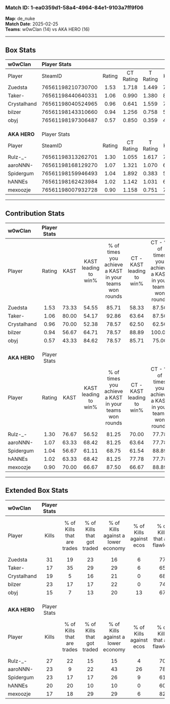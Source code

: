 ### Match ID: 1-ea0359d1-58a4-4964-84e1-9103a7ff9f06  
**Map**: de_nuke  
**Match Date**: 2025-02-25  
**Teams**: w0wClan (14) vs AKA HERO (16)  

---  

## Box Stats  

| **w0wClan**  | Player Stats      |        |           |          |       |       |       |         |        |      |     |
| :- | :- | :-: | :-: | :-: | :-: | :-: | :-: | :-: | :-: | :-: | :-: |
| Player       | SteamID           | Rating | CT Rating | T Rating | KAST  |  ADR  | Kills | Assists | Deaths | K/D  | HS% |
| Zuedsta      | 76561198210730700 |  1.53  |   1.718   |  1.449   | 73.33 | 115.4 |  31   |    7    |   20   | 1.55 | 58  |
| Taker-       | 76561198440640331 |  1.06  |   0.990   |  1.380   | 80.00 | 69.7  |  17   |    6    |   18   | 0.94 | 52  |
| Crystalhand  | 76561198040524965 |  0.96  |   0.641   |  1.559   | 70.00 | 78.7  |  19   |    3    |   24   | 0.79 | 47  |
| bilzer       | 76561198143310660 |  0.94  |   1.256   |  0.758   | 56.67 | 66.9  |  23   |    3    |   24   | 0.96 | 39  |
| obyj         | 76561198197306487 |  0.57  |   0.850   |  0.359   | 43.33 | 57.2  |  15   |    6    |   25   | 0.60 | 53  |
|              |                   |        |           |          |       |       |       |         |        |      |     |
|              |                   |        |           |          |       |       |       |         |        |      |     |
|              |                   |        |           |          |       |       |       |         |        |      |     |
| **AKA HERO** | Player Stats      |        |           |          |       |       |       |         |        |      |     |
| Player       | SteamID           | Rating | CT Rating | T Rating | KAST  |  ADR  | Kills | Assists | Deaths | K/D  | HS% |
| Rulz-_-      | 76561198313262701 |  1.30  |   1.055   |  1.617   | 76.67 | 79.0  |  27   |    1    |   20   | 1.35 | 81  |
| aaroNNN-     | 76561198168129270 |  1.07  |   1.321   |  1.070   | 63.33 | 89.3  |  23   |    6    |   24   | 0.96 | 43  |
| Spidergum    | 76561198159946493 |  1.04  |   1.892   |  0.383   | 56.67 | 86.0  |  23   |    6    |   22   | 1.05 | 56  |
| hANNEs       | 76561198162423984 |  1.02  |   1.142   |  1.031   | 63.33 | 71.5  |  20   |    2    |   18   | 1.11 | 55  |
| mexoozje     | 76561198007932728 |  0.90  |   1.158   |  0.751   | 70.00 | 67.7  |  17   |    4    |   22   | 0.77 | 23  |
---  

## Contribution Stats  

| **w0wClan**  | Player Stats |       |                      |                                                        |                           |                                                             |                          |                                                            |
| :- | :-: | :-: | :-: | :-: | :-: | :-: | :-: | :-: |
| Player       |    Rating    | KAST  | KAST leading to win% | % of times you achieve a KAST in your teams won rounds | CT - KAST leading to win% | CT - % of times you achieve a KAST in your teams won rounds | T - KAST leading to win% | T - % of times you achieve a KAST in your teams won rounds |
| Zuedsta      |     1.53     | 73.33 |        54.55         |                         85.71                          |           58.33           |                            87.50                            |          50.00           |                           83.33                            |
| Taker-       |     1.06     | 80.00 |        54.17         |                         92.86                          |           63.64           |                            87.50                            |          46.15           |                           100.00                           |
| Crystalhand  |     0.96     | 70.00 |        52.38         |                         78.57                          |           62.50           |                            62.50                            |          46.15           |                           100.00                           |
| bilzer       |     0.94     | 56.67 |        64.71         |                         78.57                          |           88.89           |                           100.00                            |          37.50           |                           50.00                            |
| obyj         |     0.57     | 43.33 |        84.62         |                         78.57                          |           85.71           |                            75.00                            |          83.33           |                           83.33                            |
|              |              |       |                      |                                                        |                           |                                                             |                          |                                                            |
|              |              |       |                      |                                                        |                           |                                                             |                          |                                                            |
|              |              |       |                      |                                                        |                           |                                                             |                          |                                                            |
| **AKA HERO** | Player Stats |       |                      |                                                        |                           |                                                             |                          |                                                            |
| Player       |    Rating    | KAST  | KAST leading to win% | % of times you achieve a KAST in your teams won rounds | CT - KAST leading to win% | CT - % of times you achieve a KAST in your teams won rounds | T - KAST leading to win% | T - % of times you achieve a KAST in your teams won rounds |
| Rulz-_-      |     1.30     | 76.67 |        56.52         |                         81.25                          |           70.00           |                            77.78                            |          46.15           |                           85.71                            |
| aaroNNN-     |     1.07     | 63.33 |        68.42         |                         81.25                          |           63.64           |                            77.78                            |          75.00           |                           85.71                            |
| Spidergum    |     1.04     | 56.67 |        61.11         |                         68.75                          |           61.54           |                            88.89                            |          60.00           |                           42.86                            |
| hANNEs       |     1.02     | 63.33 |        68.42         |                         81.25                          |           77.78           |                            77.78                            |          60.00           |                           85.71                            |
| mexoozje     |     0.90     | 70.00 |        66.67         |                         87.50                          |           66.67           |                            88.89                            |          66.67           |                           85.71                            |
---  

## Extended Box Stats  

| **w0wClan**  | Player Stats |                            |                            |                                    |                         |                              |                                 |        |                             |                                     |                          |                               |                            |
| :- | :-: | :-: | :-: | :-: | :-: | :-: | :-: | :-: | :-: | :-: | :-: | :-: | :-: |
| Player       |    Kills     | % of Kills that are trades | % of Kills that got traded | % of Kills against a lower economy | % of Kills against ecos | % of Kills that are flawless | % of Kills that are close duels | Deaths | % of Deaths that get traded | % of Deaths against a lower economy | % of Deaths against ecos | % of Deaths that are flawless | % of Deaths that are close |
| Zuedsta      |      31      |             19             |             23             |                 16                 |            6            |              77              |                6                |   20   |             15              |                 15                  |            0             |              75               |             10             |
| Taker-       |      17      |             35             |             29             |                 29                 |            6            |              65              |                0                |   18   |             17              |                 11                  |            0             |              61               |             6              |
| Crystalhand  |      19      |             5              |             16             |                 21                 |            0            |              68              |                5                |   24   |             33              |                 13                  |            0             |              71               |             8              |
| bilzer       |      23      |             17             |             17             |                 22                 |            0            |              74              |                4                |   24   |             17              |                 13                  |            0             |              71               |             4              |
| obyj         |      15      |             7              |             13             |                 20                 |           13            |              67              |                7                |   25   |              8              |                 12                  |            4             |              72               |             4              |
|              |              |                            |                            |                                    |                         |                              |                                 |        |                             |                                     |                          |                               |                            |
|              |              |                            |                            |                                    |                         |                              |                                 |        |                             |                                     |                          |                               |                            |
|              |              |                            |                            |                                    |                         |                              |                                 |        |                             |                                     |                          |                               |                            |
| **AKA HERO** | Player Stats |                            |                            |                                    |                         |                              |                                 |        |                             |                                     |                          |                               |                            |
| Player       |    Kills     | % of Kills that are trades | % of Kills that got traded | % of Kills against a lower economy | % of Kills against ecos | % of Kills that are flawless | % of Kills that are close duels | Deaths | % of Deaths that get traded | % of Deaths against a lower economy | % of Deaths against ecos | % of Deaths that are flawless | % of Deaths that are close |
| Rulz-_-      |      27      |             22             |             15             |                 15                 |            4            |              70              |                7                |   20   |             10              |                 20                  |            0             |              80               |             0              |
| aaroNNN-     |      23      |             9              |             22             |                 43                 |           26            |              78              |                4                |   24   |             29              |                  8                  |            0             |              71               |             8              |
| Spidergum    |      23      |             17             |             17             |                 26                 |            9            |              61              |                4                |   22   |             18              |                  9                  |            5             |              64               |             5              |
| hANNEs       |      20      |             20             |             10             |                 10                 |            0            |              60              |               10                |   18   |             22              |                 22                  |            0             |              67               |             6              |
| mexoozje     |      17      |             18             |             29             |                 29                 |            6            |              82              |                6                |   22   |             18              |                 14                  |            0             |              73               |             5              |
